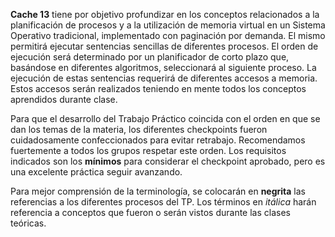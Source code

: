 **Cache 13** tiene por objetivo profundizar en los conceptos relacionados a la planificación de procesos y a la utilización de memoria virtual en un Sistema Operativo tradicional, implementado con paginación por demanda. El mismo permitirá ejecutar sentencias sencillas de diferentes procesos. El orden de ejecución será determinado por un planificador de corto plazo que, basándose en diferentes algoritmos, seleccionará al siguiente proceso. La ejecución de estas sentencias requerirá de diferentes accesos a memoria. Estos accesos serán realizados teniendo en mente todos los conceptos aprendidos durante clase. 

Para que el desarrollo del Trabajo Práctico coincida con el orden en que se dan los temas de la materia, los diferentes checkpoints fueron cuidadosamente confeccionados para evitar retrabajo. Recomendamos fuertemente a todos los grupos respetar este orden. Los requisitos indicados son los **mínimos** para considerar el checkpoint aprobado, pero es una excelente práctica seguir avanzando.

Para mejor comprensión de la terminología, se colocarán en **negrita** las referencias a los diferentes procesos del TP. Los términos en *itálica* harán referencia a conceptos que fueron o serán vistos durante las clases teóricas.